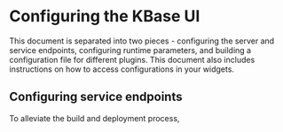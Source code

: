 # Configuring the KBase UI
This document is separated into two pieces - configuring the server and service endpoints, configuring runtime parameters, and building a configuration file for different plugins. This document also includes instructions on how to access configurations in your widgets.

## Configuring service endpoints
To alleviate the build and deployment process, 
